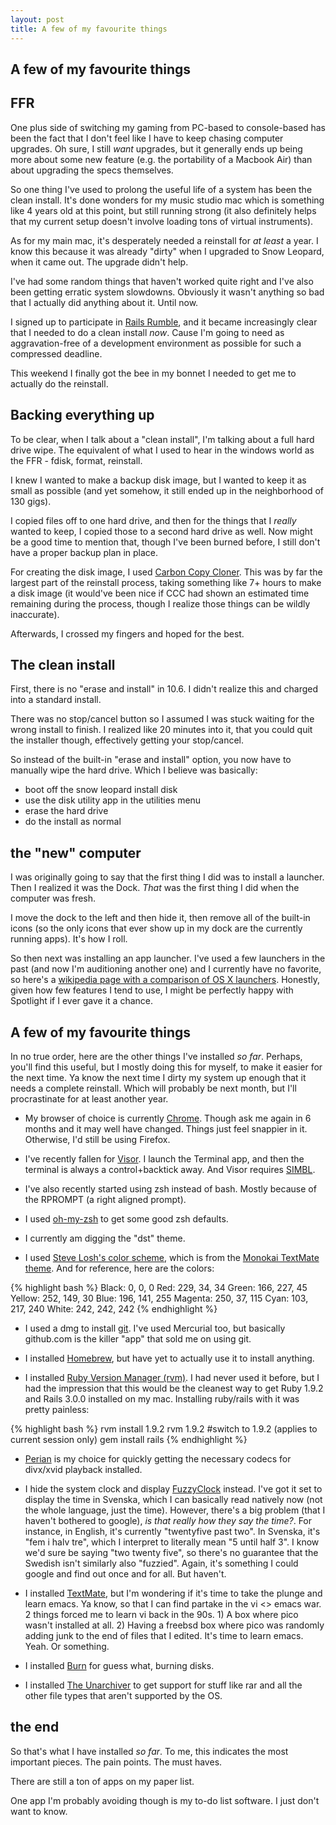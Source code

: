 ```yaml
---
layout: post
title: A few of my favourite things
---
```



A few of my favourite things
----------------------------

## FFR

One plus side of switching my gaming from PC-based to console-based has been the fact that I don't feel like I have to keep chasing computer upgrades. Oh sure, I still *want* upgrades, but it generally ends up being more about some new feature (e.g. the portability of a Macbook Air) than about upgrading the specs themselves.

So one thing I've used to prolong the useful life of a system has been the clean install. It's done wonders for my music studio mac which is something like 4 years old at this point, but still running strong (it also definitely helps that my current setup doesn't involve loading tons of virtual instruments).

As for my main mac, it's desperately needed a reinstall for *at least* a year. I know this because it was already "dirty" when I upgraded to Snow Leopard, when it came out. The upgrade didn't help.

I've had some random things that haven't worked quite right and I've also been getting erratic system slowdowns. Obviously it wasn't anything so bad that I actually did anything about it. Until now.

I signed up to participate in [Rails Rumble](http://railsrumble.com/), and it became increasingly clear that I needed to do a clean install *now*. Cause I'm going to need as aggravation-free of a development environment as possible for such a compressed deadline.

This weekend I finally got the bee in my bonnet I needed to get me to actually do the reinstall.

## Backing everything up

To be clear, when I talk about a "clean install", I'm talking about a full hard drive wipe. The equivalent of what I used to hear in the windows world as the FFR - fdisk, format, reinstall.

I knew I wanted to make a backup disk image, but I wanted to keep it as small as possible (and yet somehow, it still ended up in the neighborhood of 130 gigs).

I copied files off to one hard drive, and then for the things that I *really* wanted to keep, I copied those to a second hard drive as well. Now might be a good time to mention that, though I've been burned before, I still don't have a proper backup plan in place.

For creating the disk image, I used [Carbon Copy Cloner][carbon-copy-cloner]. This was by far the largest part of the reinstall process, taking something like 7+ hours to make a disk image (it would've been nice if CCC had shown an estimated time remaining during the process, though I realize those things can be wildly inaccurate).

Afterwards, I crossed my fingers and hoped for the best.

## The clean install

First, there is no "erase and install" in 10.6. I didn't realize this and charged into a standard install. 

There was no stop/cancel button so I assumed I was stuck waiting for the wrong install to finish. I realized like 20 minutes into it, that you could quit the installer though, effectively getting your stop/cancel.

So instead of the built-in "erase and install" option, you now have to manually wipe the hard drive. Which I believe was basically:

* boot off the snow leopard install disk
* use the disk utility app in the utilities menu
* erase the hard drive
* do the install as normal

## the "new" computer

I was originally going to say that the first thing I did was to install a launcher. Then I realized it was the Dock. *That* was the first thing I did when the computer was fresh.

I move the dock to the left and then hide it, then remove all of the built-in icons (so the only icons that ever show up in my dock are the currently running apps). It's how I roll.

So then next was installing an app launcher. I've used a few launchers in the past (and now I'm auditioning another one) and I currently have no favorite, so here's a [wikipedia page with a comparison of OS X launchers][wikipedia-launchers]. Honestly, given how few features I tend to use, I might be perfectly happy with Spotlight if I ever gave it a chance.

## A few of my favourite things

In no true order, here are the other things I've installed *so far*. Perhaps, you'll find this useful, but I mostly doing this for myself, to make it easier for the next time. Ya know the next time I dirty my system up enough that it needs a complete reinstall. Which will probably be next month, but I'll procrastinate for at least another year.

* My browser of choice is currently [Chrome][chrome]. Though ask me again in 6 months and it may well have changed. Things just feel snappier in it. Otherwise, I'd still be using Firefox.

* I've recently fallen for [Visor][visor]. I launch the Terminal app, and then the terminal is always a control+backtick away. And Visor requires [SIMBL][SIMBL].

* I've also recently started using zsh instead of bash. Mostly because of the RPROMPT (a right aligned prompt).

* I used [oh-my-zsh][oh-my-zsh] to get some good zsh defaults.

* I currently am digging the "dst" theme.

* I used [Steve Losh's color scheme][steve-losh-colors], which is from the [Monokai TextMate theme][monokai]. And for reference, here are the colors:

{% highlight bash %}
Black: 0, 0, 0
Red: 229, 34, 34
Green: 166, 227, 45
Yellow: 252, 149, 30
Blue: 196, 141, 255
Magenta: 250, 37, 115
Cyan: 103, 217, 240
White: 242, 242, 242
{% endhighlight %}

* I used a dmg to install [git][git-mac]. I've used Mercurial too, but basically github.com is the killer "app" that sold me on using git.

* I installed [Homebrew][homebrew], but have yet to actually use it to install anything.

* I installed [Ruby Version Manager (rvm)][rvm]. I had never used it before, but I had the impression that this would be the cleanest way to get Ruby 1.9.2 and Rails 3.0.0 installed on my mac. Installing ruby/rails with it was pretty painless:

{% highlight bash %}
rvm install 1.9.2
rvm 1.9.2 #switch to 1.9.2 (applies to current session only)
gem install rails
{% endhighlight %}

* [Perian][perian] is my choice for quickly getting the necessary codecs for divx/xvid playback installed.

* I hide the system clock and display [FuzzyClock][fuzzyclock] instead. I've got it set to display the time in Svenska, which I can basically read natively now (not the whole language, just the time). However, there's a big problem (that I haven't bothered to google), *is that really how they say the time?*. For instance, in English, it's currently "twentyfive past two". In Svenska, it's "fem i halv tre", which I interpret to literally mean "5 until half 3". I know we'd sure be saying "two twenty five", so there's no guarantee that the Swedish isn't similarly also "fuzzied". Again, it's something I could google and find out once and for all. But haven't.

* I installed [TextMate][textmate], but I'm wondering if it's time to take the plunge and learn emacs. Ya know, so that I can find partake in the vi <> emacs war. 2 things forced me to learn vi back in the 90s. 1) A box where pico wasn't installed at all. 2) Having a freebsd box where pico was randomly adding junk to the end of files that I edited. It's time to learn emacs. Yeah. Or something.

* I installed [Burn][burn] for guess what, burning disks.

* I installed [The Unarchiver][unarchiver] to get support for stuff like rar and all the other file types that aren't supported by the OS.

## the end

So that's what I have installed *so far*. To me, this indicates the most important pieces. The pain points. The must haves.

There are still a ton of apps on my paper list.

One app I'm probably avoiding though is my to-do list software. I just don't want to know.


[carbon-copy-cloner]: (http://www.bombich.com/)
[wikipedia-launchers]: (http://en.wikipedia.org/wiki/Comparison_of_application_launchers#Mac_OS_X)
[chrome]: (http://www.google.com/chrome/)
[visor]: (http://visor.binaryage.com/)
[SIMBL]: (http://www.culater.net/software/SIMBL/SIMBL.php)
[steve-losh-zsh]: (http://stevelosh.com/blog/2010/02/my-extravagant-zsh-prompt/)
[steve-losh-colors]: (http://stevelosh.com/blog/2009/03/candy-colored-terminal/)
[oh-my-zsh]: (http://github.com/robbyrussell/oh-my-zsh)
[monokai]: (http://www.monokai.nl/blog/2006/07/15/textmate-color-theme/)
[git-mac]: (http://code.google.com/p/git-osx-installer/downloads/list?can=3)
[homebrew]: (http://mxcl.github.com/homebrew/)
[rvm]: (http://rvm.beginrescueend.com/)
[perian]: (http://perian.org/)
[fuzzyclock]: (http://www.objectpark.org/FuzzyClock.html)
[textmate]: (http://macromates.com/)
[unarchiver]: (http://wakaba.c3.cx/s/apps/unarchiver.html)
[burn]: (http://burn-osx.sourceforge.net/Pages/English/home.html)

